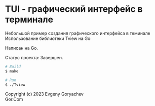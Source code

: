 # TUI - графический интерфейс в терминале

Небольшой пример создания графического интерфейса в теминале  
Использование библиотеки Tview на Go


Написан на Go.

Статус проекта: Завершен.

```bash
# Build
$ make

# Run
$ ./Tview
```
 
Copyright (c) 2023 Evgeny Goryachev    
Gor.Com 

